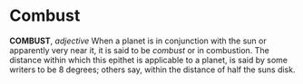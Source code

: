 # Combust

**COMBUST**, _adjective_ When a planet is in conjunction with the sun or apparently very near it, it is said to be _combust_ or in combustion. The distance within which this epithet is applicable to a planet, is said by some writers to be 8 degrees; others say, within the distance of half the suns disk.